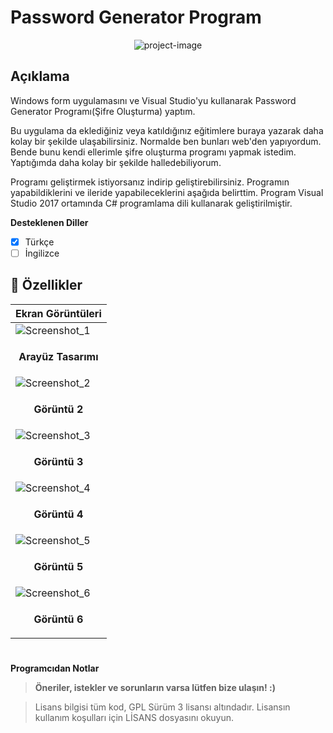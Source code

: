 # Password Generator Program

<p align="center"><img src="https://socialify.git.ci/epbalaban01/PasswordGenerator/image?name=1&amp;owner=1&amp;theme=Light" alt="project-image"></p>

<h2>Açıklama</h2>

Windows form uygulamasını ve Visual Studio'yu kullanarak Password Generator Programı(Şifre Oluşturma) yaptım.

Bu uygulama da eklediğiniz veya katıldığınız eğitimlere buraya yazarak daha kolay bir şekilde ulaşabilirsiniz. Normalde ben bunları web'den yapıyordum. Bende bunu kendi ellerimle şifre oluşturma programı yapmak istedim. Yaptığımda daha kolay bir şekilde halledebiliyorum.

Programı geliştirmek istiyorsanız indirip geliştirebilirsiniz. Programın yapabildiklerini ve ileride yapabileceklerini aşağıda belirttim. Program Visual Studio 2017 ortamında C# programlama dili kullanarak geliştirilmiştir.

<b>Desteklenen Diller</b>
- [x] Türkçe
- [ ] İngilizce

<h2>🧐 Özellikler</h2>

| <b>Ekran Görüntüleri</b> |
|---|
| ![Screenshot_1](https://github.com/epbalaban01/PasswordGenerator/assets/42430554/19fda60b-beb6-4d5d-b8c4-bb30d5b6d7d8) |
| <p align="center"><b>Arayüz Tasarımı</b></p> |
| ![Screenshot_2](https://github.com/epbalaban01/PasswordGenerator/assets/42430554/c49735c8-9f46-4cca-9f52-bb5fff2ba5e2) |
| <p align="center"><b>Görüntü 2</b></p> |
| ![Screenshot_3](https://github.com/epbalaban01/PasswordGenerator/assets/42430554/8ac39318-b570-4f67-a919-fe7e2f825d43) |
| <p align="center"><b>Görüntü 3</b></p> |
| ![Screenshot_4](https://github.com/epbalaban01/PasswordGenerator/assets/42430554/e0e2e0f4-591e-4e12-9326-3f0711e3108b) |
| <p align="center"><b>Görüntü 4</b></p> |
| ![Screenshot_5](https://github.com/epbalaban01/PasswordGenerator/assets/42430554/fc7cd66e-c352-4120-bd26-883ede241e7b) |
| <p align="center"><b>Görüntü 5</b></p> |
| ![Screenshot_6](https://github.com/epbalaban01/PasswordGenerator/assets/42430554/db7c628d-2cdd-45cf-8686-708791bfb16a) |
| <p align="center"><b>Görüntü 6</b></p> |

#
<b>Programcıdan Notlar</b>
> <b>Öneriler, istekler ve sorunların varsa lütfen bize ulaşın! :)</b>

> Lisans bilgisi tüm kod, GPL Sürüm 3 lisansı altındadır. Lisansın kullanım koşulları için LİSANS dosyasını okuyun.

